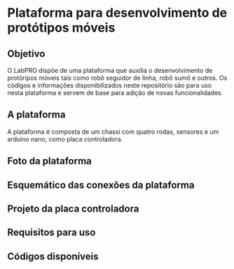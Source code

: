 # Plataforma para desenvolvimento de protótipos móveis

## Objetivo

O LabPRO dispõe de uma plataforma que auxília o desenvolvimento de protóripos móveis tais como robô seguidor de linha, robô sumô e outros. Os códigos e informações disponibilizados neste repositório são para uso nesta plataforma e servem de base para adição de novas funcionalidades.

## A plataforma

A plataforma é composta de um chassi com quatro rodas, sensores e um arduino nano, como placa controladora.

## Foto da plataforma

## Esquemático das conexões da plataforma

## Projeto da placa controladora

## Requisitos para uso

## Códigos disponíveis
